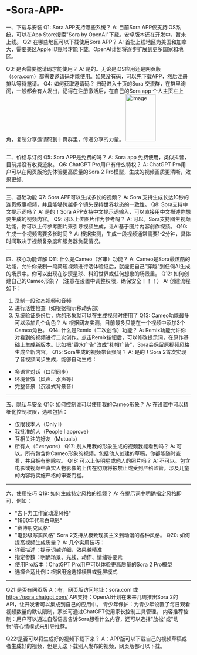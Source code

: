 # -Sora-APP-
一、下载与安装
Q1: Sora APP支持哪些系统？
A: 目前Sora APP仅支持iOS系统，可以在App Store搜索"Sora by OpenAI"下载。安卓版本还在开发中，暂未上线。
Q2: 在哪些地区可以下载使用Sora APP？
A: 首批上线地区为美国和加拿大，需要美区Apple ID账号才能下载。OpenAI计划将逐步扩展到更多国家和地区。

Q3: 是否需要邀请码才能使用？
A: 是的。无论是iOS应用还是网页版（sora.com）都需要邀请码才能使用。如果没有码，可以先下载APP，然后注册排队等待邀请。
Q4: 如何获取邀请码？
扫码进入十页的Sora 交流群，在群里询问，一般都会有人发出，记得在注册激活后，在自己的Sora app 个人主页左上角，复制分享邀请码到十页群里，传递分享的力量。
<img width="82" height="128" alt="image" src="https://github.com/user-attachments/assets/a4427658-ebe7-4e17-b3b3-39780581f3a9" />



---
二、价格与订阅
Q5: Sora APP是免费的吗？
A: Sora app 免费使用，类似抖音，目前并没有收费迹象。
Q6: ChatGPT Pro用户有什么特权？
A: ChatGPT Pro用户可以在网页版抢先体验更高质量的Sora 2 Pro模型，生成的视频画质更清晰，效果更好。

---
三、基础功能
Q7: Sora APP可以生成多长的视频？
A: Sora 支持生成长达10秒的连贯叙事视频，并且能够跨越多个镜头保持世界状态的一致性。
Q8: Sora支持中文提示词吗？
A: 是的！Sora APP支持中文提示词输入，可以直接用中文描述你想要生成的视频内容。
Q9: 可以上传图片作为参考吗？
A: 可以。Sora支持图生视频功能，你可以上传参考图片来引导视频生成，让AI基于图片内容创作视频。
Q10: 生成一个视频需要多长时间？
A: 根据实测，生成一段视频通常需要1-2分钟，具体时间取决于视频复杂度和服务器负载情况。

---
四、核心功能详解
Q11: 什么是Cameo（客串）功能？
A: Cameo是Sora最炫酷的功能，允许你录制一段简短视频进行活体验证后，就能把自己"穿越"到任何AI生成的场景中。你可以出现在沙漠星球、科幻世界或任何想象的场景里。
Q12: 如何创建自己的Cameo形象？（注意在设置中调整权限，确保安全！！！）
A: 创建流程如下：
1. 录制一段动态视频和音频
2. 进行活性检查（如根据指示移动头部）
3. 系统验证身份后，你的形象就可以在生成视频时使用了
Q13: Cameo功能最多可以添加几个角色？
A: 根据网友实测，目前最多只能在一个视频中添加3个Cameo角色。
Q14: 什么是Remix（二次创作）功能？
A: Remix功能允许你对看到的视频进行二次创作。点击Remix按钮后，可以修改提示词，在原作基础上生成新版本。比如把"香水广告"改成"礼帽广告"，Sora会保留原视频风格生成全新内容。
Q15: Sora生成的视频带音频吗？
A: 是的！Sora 2首次实现了音视频同步生成，能够自动生成：
- 多语言对话（口型同步）
- 环境音效（风声、水声等）
- 完整音景（沉浸式背景音）

---
五、隐私与安全
Q16: 如何控制谁可以使用我的Cameo形象？
A: 在设置中可以精细化控制权限，选项包括：
- 仅限我本人（Only I）
- 我批准的人（People I approve）
- 互相关注的好友（Mutuals）
- 所有人（Everyone）
Q17: 别人用我的形象生成的视频我能看到吗？
A: 可以。所有包含你Cameo形象的视频，包括他人创建的草稿，你都能随时查看，并且拥有删除权。
Q18: 可以上传明星或他人的照片吗？
A: 不可以。包含电影或视频中真实人物影像的上传在初期将被禁止或受到严格监管。涉及儿童的内容将实施严格的审查门槛。

---
六、使用技巧
Q19: 如何生成特定风格的视频？
A: 在提示词中明确指定风格即可，例如：
- "吉卜力工作室动漫风格"
- "1960年代黑白电影"
- "赛博朋克风格"
- "电影级写实风格"
Sora 2支持从极致现实主义到动漫的各种风格。
Q20: 如何提高视频生成质量？
A: 几个实用技巧：
- 详细描述：提示词越详细，效果越精准
- 指定参数：明确场景、光线、动作、情绪等要素
- 使用Pro版本：ChatGPT Pro用户可以体验更高质量的Sora 2 Pro模型
- 选择合适比例：根据用途选择横屏或竖屏模式

---
Q21:是否有网页版
A：有，网页版访问地址：sora.com 或 https://sora.chatgpt.com/ 
API支持：OpenAI计划在未来几周推出Sora 2的API，让开发者可以集成到自己的应用中。
青少年保护：为青少年设置了每日观看视频数量的默认限制，家长可通过ChatGPT使用家长控制工具管理。
内容推荐控制：用户可以通过自然语言告诉Sora想看什么内容，还可以选择"放松"或"动物"等心情模式来引导推荐。

Q22:是否可以将生成好的视频下载下来？
A：APP版可以下载自己的视频草稿或者生成好的视频，但是无法下载别人发布的视频，网页版都可以下载。
